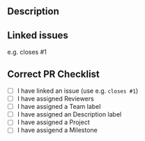 ## Description

## Linked issues
e.g. closes #1

## Correct PR Checklist
- [ ] I have linked an issue (use e.g. `closes #1`)
- [ ] I have assigned Reviewers
- [ ] I have assigned a Team label
- [ ] I have assigned an Description label
- [ ] I have assigned a Project
- [ ] I have assigend a Milestone
